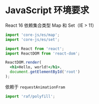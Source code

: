 # JavaScript 环境要求

React 16 依赖集合类型 Map 和 Set（IE > 11）

```jsx
import 'core-js/es/map';
import 'core-js/es/set';

import React from 'react';
import ReactDOM from 'react-dom';

ReactDOM.render(
  <h1>Hello, world!</h1>,
  document.getElementById('root')
);
```

依赖于 `requestAnimationFram`

```jsx
import 'raf/polyfill';
```